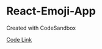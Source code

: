 # React-Emoji-App
Created with CodeSandbox

[Code Link](https://codesandbox.io/s/github/ashishkatiyar2404/React-Emoji-App)
